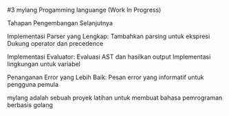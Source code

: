 #3 mylang Progamming languange (Work In Progress)

Tahapan Pengembangan Selanjutnya

   Implementasi Parser yang Lengkap:
        Tambahkan parsing untuk ekspresi
        Dukung operator dan precedence

   Implementasi Evaluator:
        Evaluasi AST dan hasilkan output
        Implementasi lingkungan untuk variabel

   Penanganan Error yang Lebih Baik:
        Pesan error yang informatif untuk pengguna pemula

mylang adalah sebuah proyek latihan untuk membuat bahasa pemrograman berbasis golang
